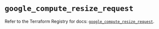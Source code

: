 # `google_compute_resize_request`

Refer to the Terraform Registry for docs: [`google_compute_resize_request`](https://registry.terraform.io/providers/hashicorp/google-beta/5.39.1/docs/resources/google_compute_resize_request).
